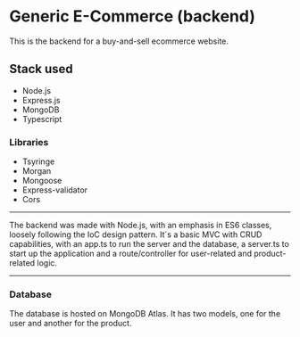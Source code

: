 # Generic E-Commerce (backend)

This is the backend for a buy-and-sell ecommerce website. 

## Stack used

- Node.js
- Express.js
- MongoDB
- Typescript

### Libraries

- Tsyringe
- Morgan
- Mongoose
- Express-validator
- Cors

---

The backend was made with Node.js, with an emphasis in ES6 classes, loosely following the IoC design pattern. It´s a basic MVC with CRUD capabilities, with an app.ts to run the server and the database, a server.ts to start up the application and a route/controller for user-related and product-related logic. 

---

### Database

The database is hosted on MongoDB Atlas. It has two models, one for the user and another for the product. 
  
